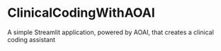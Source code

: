# ClinicalCodingWithAOAI
A simple Streamlit application, powered by AOAI, that creates a clinical coding assistant

